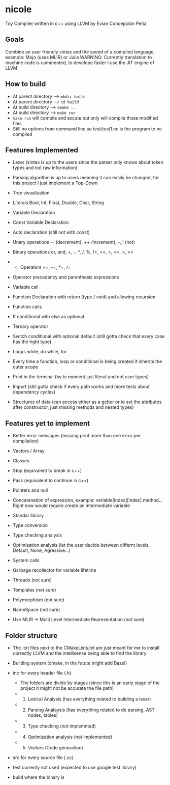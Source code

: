 # nicole

Toy Compiler written in c++ using LLVM by Evian Concepción Peña

## Goals

Combine an user friendly sintax and the speed of a compiled language, example: Mojo (uses MLIR) or Julia
WARNING: Currently translation to machine code is commented, to develope faster I use the JIT engine of LLVM

## How to build

- At parent directory --> ```mkdir build```
- At parent directory --> ```cd build```
- At build directory --> ```cmake ..```
- At build directory --> ```make run```
- ```make run``` will compile and excute but only will compile those modified files
- Still no options from command line so test/test1.nc is the program to be compiled

## Features Implemented

- Lexer (sintax is up to the users since the parser only knows about token types and not raw information)

- Parsing algorithm is up to users meaning it can easily be changed, for this project I just implement a Top-Down

- Tree visualization

- Literals Bool, Int, Float, Double, Char, String

- Variable Declaration

- Const Variable Declaration

- Auto declaration (still not with const)

- Unary operations -- (decrement), ++ (increment), -, ! (not)

- Binary operations or, and, +, -, *, /, %, !=, ==, <, <=, >, >=

- - Operators +=, -=, *=, /=

- Operator precedency and parenthesis expressions

- Variable call

- Function Declaration with return (type / void) and allowing recursion

- Function calls

- If conditional with else as optional

- Ternary operator

- Switch conditional with optional default (still gotta check that every case has the right type)

- Loops while, do while, for

- Every time a function, loop or conditional is being created it inherits the outer scope

- Print in the terminal (by te moment just literal and not user types)

- Import (still gotta check if every path works and more tests about dependency cycles)

- Structures of data (can access either as a getter or to set the attributes after constructor, just missing methods and nested types)

## Features yet to implement

- Better error messages (missing print more than one error per compilation)

- Vectors / Array

- Classes

- Stop (equivalent to break in c++)

- Pass (equivalent to continue in c++)

- Pointers and null

- Concatenation of expression, example: variable[index][index].method... Right now would require create an intermediate variable

- Standar library

- Type conversion

- Type checking analysis

- Optimization analysis (let the user decide between differnt levels, Default, None, Agressive...)

- System calls

- Garbage recollector for variable lifetime

- Threads (not sure)

- Templates (not sure)

- Polymorphism (not sure)

- NameSpace (not sure)

- Use MLIR -> Multi Level Intermediate Representation (not sure)


## Folder structure

- The .txt files next to the CMakeLists.txt are just meant for me to install correctly LLVM and the intellisense being able to find the library

- Building system (cmake, in the futute might add Bazel)

- inc for every header file (.h)

    - The folders are divide by stages (since this is an early stage of the project it might not be accurate the file path)
    - 1. Lexical Analysis (has everything related to building a lexer)
    - 2. Parsing Analaysis (has everything related to de parsing, AST nodes, tables)
    - 3. Type checking (not implemnted)
    - 4. Optimization analysis (not implemented)
    - 5. Visitors (Code generation)

- src for every source file (.cc)

- test currenty not used (expected to use google test library)

- build where the binary is